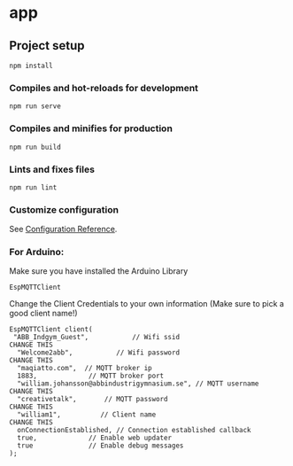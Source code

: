 # app

## Project setup
```
npm install
```

### Compiles and hot-reloads for development
```
npm run serve
```

### Compiles and minifies for production
```
npm run build
```

### Lints and fixes files
```
npm run lint
```

### Customize configuration
See [Configuration Reference](https://cli.vuejs.org/config/).


### For Arduino:
Make sure you have installed the Arduino Library 
```
EspMQTTClient
```
Change the Client Credentials to your own information (Make sure to pick a good client name!)
```
EspMQTTClient client(
 "ABB_Indgym_Guest",           // Wifi ssid                       CHANGE THIS
  "Welcome2abb",           // Wifi password                       CHANGE THIS
  "maqiatto.com",  // MQTT broker ip                              
  1883,             // MQTT broker port
  "william.johansson@abbindustrigymnasium.se", // MQTT username   CHANGE THIS
  "creativetalk",       // MQTT password                          CHANGE THIS
  "william1",          // Client name                             CHANGE THIS
  onConnectionEstablished, // Connection established callback
  true,             // Enable web updater
  true              // Enable debug messages
);
```
